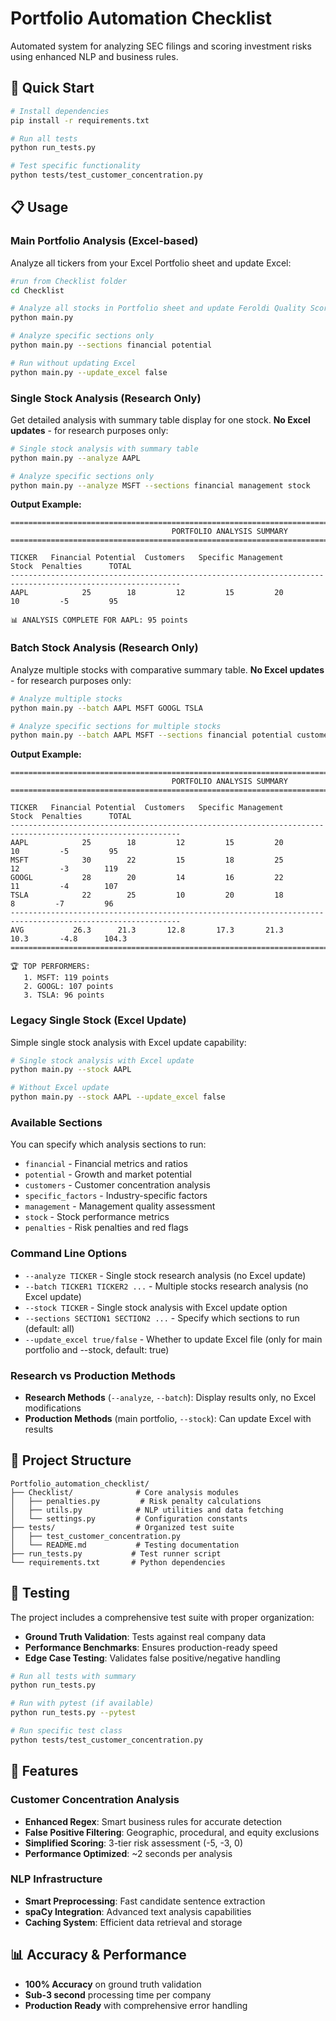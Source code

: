 # Portfolio Automation Checklist

Automated system for analyzing SEC filings and scoring investment risks using enhanced NLP and business rules.

## 🚀 **Quick Start**

```bash
# Install dependencies
pip install -r requirements.txt

# Run all tests
python run_tests.py

# Test specific functionality
python tests/test_customer_concentration.py
```

## 📋 **Usage**

### Main Portfolio Analysis (Excel-based)
Analyze all tickers from your Excel Portfolio sheet and update Excel:
```bash
#run from Checklist folder 
cd Checklist

# Analyze all stocks in Portfolio sheet and update Feroldi Quality Score sheet
python main.py

# Analyze specific sections only
python main.py --sections financial potential

# Run without updating Excel
python main.py --update_excel false
```

### Single Stock Analysis (Research Only)
Get detailed analysis with summary table display for one stock. **No Excel updates** - for research purposes only:
```bash
# Single stock analysis with summary table
python main.py --analyze AAPL

# Analyze specific sections only
python main.py --analyze MSFT --sections financial management stock
```

**Output Example:**
```
========================================================================================================================
                                    PORTFOLIO ANALYSIS SUMMARY
========================================================================================================================

TICKER   Financial Potential  Customers   Specific Management     Stock  Penalties      TOTAL
------------------------------------------------------------------------------------------------------------
AAPL            25        18         12         15         20        10         -5         95

📊 ANALYSIS COMPLETE FOR AAPL: 95 points
```

### Batch Stock Analysis (Research Only)
Analyze multiple stocks with comparative summary table. **No Excel updates** - for research purposes only:
```bash
# Analyze multiple stocks
python main.py --batch AAPL MSFT GOOGL TSLA

# Analyze specific sections for multiple stocks
python main.py --batch AAPL MSFT --sections financial potential customers
```

**Output Example:**
```
========================================================================================================================
                                    PORTFOLIO ANALYSIS SUMMARY
========================================================================================================================

TICKER   Financial Potential  Customers   Specific Management     Stock  Penalties      TOTAL
------------------------------------------------------------------------------------------------------------
AAPL            25        18         12         15         20        10         -5         95
MSFT            30        22         15         18         25        12         -3        119
GOOGL           28        20         14         16         22        11         -4        107
TSLA            22        25         10         20         18         8         -7         96
------------------------------------------------------------------------------------------------------------
AVG           26.3      21.3       12.8       17.3       21.3      10.3       -4.8      104.3
========================================================================================================================

🏆 TOP PERFORMERS:
   1. MSFT: 119 points
   2. GOOGL: 107 points
   3. TSLA: 96 points
```

### Legacy Single Stock (Excel Update)
Simple single stock analysis with Excel update capability:
```bash
# Single stock analysis with Excel update
python main.py --stock AAPL

# Without Excel update
python main.py --stock AAPL --update_excel false
```

### Available Sections
You can specify which analysis sections to run:
- `financial` - Financial metrics and ratios
- `potential` - Growth and market potential
- `customers` - Customer concentration analysis
- `specific_factors` - Industry-specific factors
- `management` - Management quality assessment
- `stock` - Stock performance metrics
- `penalties` - Risk penalties and red flags

### Command Line Options
- `--analyze TICKER` - Single stock research analysis (no Excel update)
- `--batch TICKER1 TICKER2 ...` - Multiple stocks research analysis (no Excel update)
- `--stock TICKER` - Single stock analysis with Excel update option
- `--sections SECTION1 SECTION2 ...` - Specify which sections to run (default: all)
- `--update_excel true/false` - Whether to update Excel file (only for main portfolio and --stock, default: true)

### Research vs Production Methods
- **Research Methods** (`--analyze`, `--batch`): Display results only, no Excel modifications
- **Production Methods** (main portfolio, `--stock`): Can update Excel with results

## 📁 **Project Structure**

```
Portfolio_automation_checklist/
├── Checklist/              # Core analysis modules
│   ├── penalties.py         # Risk penalty calculations
│   ├── utils.py            # NLP utilities and data fetching
│   └── settings.py         # Configuration constants
├── tests/                  # Organized test suite
│   ├── test_customer_concentration.py
│   └── README.md           # Testing documentation
├── run_tests.py           # Test runner script
└── requirements.txt       # Python dependencies
```

## 🧪 **Testing**

The project includes a comprehensive test suite with proper organization:

- **Ground Truth Validation**: Tests against real company data
- **Performance Benchmarks**: Ensures production-ready speed
- **Edge Case Testing**: Validates false positive/negative handling

```bash
# Run all tests with summary
python run_tests.py

# Run with pytest (if available)
python run_tests.py --pytest

# Run specific test class
python tests/test_customer_concentration.py
```

## 🎯 **Features**

### Customer Concentration Analysis
- **Enhanced Regex**: Smart business rules for accurate detection
- **False Positive Filtering**: Geographic, procedural, and equity exclusions
- **Simplified Scoring**: 3-tier risk assessment (-5, -3, 0)
- **Performance Optimized**: ~2 seconds per analysis

### NLP Infrastructure
- **Smart Preprocessing**: Fast candidate sentence extraction
- **spaCy Integration**: Advanced text analysis capabilities
- **Caching System**: Efficient data retrieval and storage

## 📊 **Accuracy & Performance**

- **100% Accuracy** on ground truth validation
- **Sub-3 second** processing time per company
- **Production Ready** with comprehensive error handling
